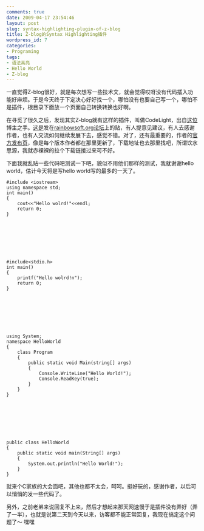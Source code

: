 ```yaml
---
comments: true
date: 2009-04-17 23:54:46
layout: post
slug: syntax-highlighting-plugin-of-z-blog
title: Z-blog的Syntax Highlighting插件
wordpress_id: 7
categories:
- Programing
tags:
- 语法高亮
- Hello World
- Z-blog
---
```





一直觉得Z-blog很好，就是每次想写一些技术文，就会觉得哎呀没有代码插入功能好麻烦。于是今天终于下定决心好好找一个，哪怕没有也要自己写一个，哪怕不是插件，根目录下面放一个页面自己转换转换也好啊。




在寻觅了很久之后，发现其实Z-blog就有这样的插件，叫做CodeLight，出自[这位](http://www.macgoo.com/myblog/)博主之手。[这是](http://bbs.rainbowsoft.org/thread-30667-1-1.html)发在[rainbowsoft.org论坛](http://bbs.rainbowsoft.org/)上的贴，有人提意见建议，有人去感谢作者，也有人交流如何继续发展下去，感觉不错。对了，还有最重要的，作者的[官方发布页](http://www.macgoo.com/myblog/archives/102/)，像是每个版本作者都在那里更新了，下载地址也去那里找吧，所谓饮水思源，我就赤裸裸的拉个下载链接过来可不好。




下面我就乱贴一些代码吧测试一下吧，貌似不用他们那样的测试，我就谢谢hello world，估计今天将是写hello world写的最多的一天了。



    
    #include <iostream>
    using namespace std;
    int main()
    {
        cout<<"Hello wolrd!"<<endl;
        return 0;
    }
    






    
    #include<stdio.h>
    int main()
    {
        printf("Hello wolrd!n");
        return 0;
    }
    






    
    using System;
    namespace HelloWorld
    {
        class Program
        {
            public static void Main(string[] args)
            {
                Console.WriteLine("Hello World!");
                Console.ReadKey(true);
            }
        }
    }
    






    
    public class HelloWorld
    {
        public static void main(String[] args)
        {
            System.out.println("Hello World!");
        }
    }
    










就来个C家族的大会面吧，其他也都不太会，呵呵。挺好玩的，感谢作者，以后可以悄悄的发一些代码了。




另外，之前老弟来说回复不上来，然后才想起来那天网速慢于是插件没有弄好（弄了一半），也就是说第二天到今天以来，访客都不能正常回复，我现在搞定这个问题了～ 嘿嘿
